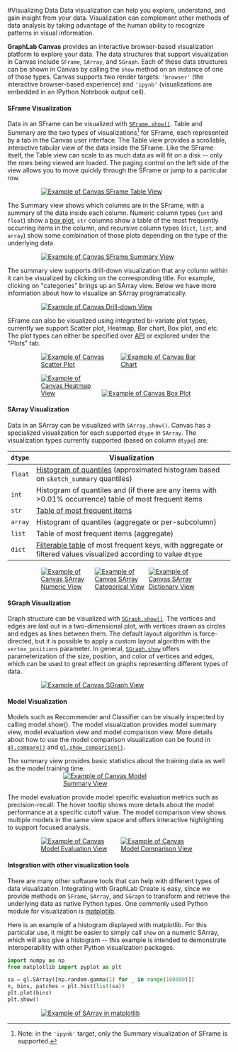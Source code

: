 #Visualizing Data
<a name="visualization"></a>
Data visualization can help you explore, understand, and gain insight from your data. Visualization can complement other methods of data analysis by taking advantage of the human ability to recognize patterns in visual information.

**GraphLab Canvas** provides an interactive browser-based visualization platform to explore your data. The data structures that support visualization in Canvas include `SFrame`, `SArray`, and `SGraph`. Each of these data structures can be shown in Canvas by calling the `show` method on an instance of one of those types. Canvas supports two render targets: `'browser'` (the interactive browser-based experience) and `'ipynb'` (visualizations are embedded in an IPython Notebook output cell).

#### SFrame Visualization

Data in an SFrame can be visualized with [`SFrame.show()`](https://dato.com/products/create/docs/generated/graphlab.SFrame.show.html). Table and Summary are the two types of visualizations[^1] for SFrame, each represented by a tab in the Canvas user interface. The Table view provides a scrollable, interactive tabular view of the data inside the SFrame. Like the SFrame itself, the Table view can scale to as much data as will fit on a disk -- only the rows being viewed are loaded. The paging control on the left side of the view allows you to move quickly through the SFrame or jump to a particular row.

[<img alt="Example of Canvas SFrame Table View" src="images/sframe_table.png" style="max-width: 70%; margin-left: 15%;" />](images/sframe_table.png)

The Summary view shows which columns are in the SFrame, with a summary of the data inside each column. Numeric column types (`int` and `float`) show a [box plot](http://en.wikipedia.org/wiki/Box_plot), `str` columns show a table of the most frequently occurring items in the column, and recursive column types (`dict`, `list`, and `array`) show some combination of those plots depending on the type of the underlying data.

[<img alt="Example of Canvas SFrame Summary View" src="images/sframe_summary.png" style="max-width: 70%; margin-left: 15%;" />](images/sframe_summary.png)

The summary view supports drill-down visualization that any column within it can be visualized by clicking on the corresponding title. For example, clicking on "categories" brings up an SArray view. Below we have more information about how to visualize an SArray programatically.

[<img alt="Example of Canvas Drill-down View" src="images/sframe_drill_down.png" style="max-width: 70%; margin-left: 15%;" />](images/sframe_drill_down.png)

SFrame can also be visualized using integrated bi-variate plot types, currently we support Scatter plot, Heatmap, Bar chart, Box plot, and etc. The plot types can either be specified over [API](https://dato.com/products/create/docs/generated/graphlab.SFrame.show.html?highlight=plot "SFrame plot APIs") or explored under the "Plots" tab.

[<img alt="Example of Canvas Scatter Plot" src="images/sframe_scatter.png" style="max-height: 200px; max-width: 35%; margin-left: 15%;" />](images/sframe_scatter.png)
[<img alt="Example of Canvas Bar Chart" src="images/sframe_bar.png" style="max-height: 200px; max-width: 35%;" />](images/sframe_bar.png)

[<img alt="Example of Canvas Heatmap View" src="images/sframe_heatmap.png" style="max-height: 200px; max-width: 26.5%; margin-left: 15%;" />](images/sframe_heatmap.png)
[<img alt="Example of Canvas Box Plot" src="images/sframe_box.png" style="max-height: 200px; max-width: 43.5%;" />](images/sframe_box.png)

#### SArray Visualization

Data in an SArray can be visualized with `SArray.show()`. Canvas has a specialized visualization for each supported `dtype` in `SArray`. The visualization types currently supported (based on column `dtype`) are:

<table class="table table-bordered table-striped">
  <thead>
    <tr>
      <th><code>dtype</code></th>
      <th>Visualization</th>
    </tr>
  </thead>
  <tbody>
    <tr>
      <td><code>float</code></td>
      <td><a href="images/canvas_sarray_numeric.png">Histogram of quantiles</a> (approximated histogram based on <code>sketch_summary</code> quantiles)</td>
    </tr>
    <tr>
      <td><code>int</code></td>
      <td>Histogram of quantiles and (if there are any items with &gt;0.01% occurrence) table of most frequent items</td>
    </tr>
    <tr>
      <td><code>str</code></td>
      <td><a href="images/canvas_sarray_categorical.png">Table of most frequent items</a></td>
    </tr>
    <tr>
      <td><code>array</code></td>
      <td>Histogram of quantiles (aggregate or per-subcolumn)</td>
    </tr>
    <tr>
      <td><code>list</code></td>
      <td>Table of most frequent items (aggregate)</td>
    </tr>
    <tr>
      <td><code>dict</code></td>
      <td><a href="images/canvas_sarray_dict.png">Filterable table</a> of most frequent keys, with aggregate or filtered values visualized according to value <code>dtype</code></td>
    </tr>
  </tbody>
</table>

[<img alt="Example of Canvas SArray Numeric View" src="images/canvas_sarray_numeric.png" style="max-height: 200px; max-width: 23.33%; margin-left: 15%;" />](images/canvas_sarray_numeric.png)
[<img alt="Example of Canvas SArray Categorical View" src="images/canvas_sarray_categorical.png" style="max-height: 200px; max-width: 23.33%;" />](images/canvas_sarray_categorical.png)
[<img alt="Example of Canvas SArray Dictionary View" src="images/canvas_sarray_dict.png" style="max-height: 200px; max-width: 23.33%;" />](images/canvas_sarray_dict.png)

#### SGraph Visualization

Graph structure can be visualized with [`SGraph.show()`](https://dato.com/products/create/docs/generated/graphlab.SGraph.show.html). The vertices and edges are laid out in a two-dimensional plot, with vertices drawn as circles and edges as lines between them. The default layout algorithm is force-directed, but it is possible to apply a custom layout algorithm with the `vertex_positions` parameter. In general, [`SGraph.show`](https://dato.com/products/create/docs/generated/graphlab.SGraph.show.html) offers parameterization of the size, position, and color of vertices and edges, which can be used to great effect on graphs representing different types of data.

[<img alt="Example of Canvas SGraph View" src="images/canvas_sgraph.png" style="max-width: 70%; margin-left: 15%;" />](images/canvas_sgraph.png)

#### Model Visualization

Models such as Recommender and Classifier can be visually inspected by calling model.show(). The model visualization provides model summary view, model evaluation view and model comparison view. More details about how to use the model comparison visualization can be found in [`gl.compare()`](https://dato.com/products/create/docs/generated/graphlab.toolkits.compare.html) and [`gl.show_comparison()`](https://dato.com/products/create/docs/generated/graphlab.toolkits.show_comparison.html).

The summary view provides basic statistics about the training data as well as the model training time.
[<img alt="Example of Canvas Model Summary View" src="images/model_summary.png" style="max-width: 50%; margin-left: 25%;" />](images/model_summary.png)

The model evaluation provide model specific evaluation metrics such as precision-recall. The hover tooltip shows more details about the model performance at a specific cutoff value. The model comparison view shows multiple models in the same view space and offers interactive highlighting to support focused analysis.


[<img alt="Example of Canvas Model Evaluation View" src="images/model_eval.png" style="max-width: 35%; margin-left: 15%;" />](images/model_eval.png)
[<img alt="Example of Canvas Model Comparison View" src="images/model_comparison.png" style="max-width: 35%;" />](images/model_comparison.png)

#### Integration with other visualization tools

There are many other software tools that can help with different types of data visualization. Integrating with GraphLab Create is easy, since we provide methods on `SFrame`, `SArray`, and `SGraph` to transform and retrieve the underlying data as native Python types. One commonly used Python module for visualization is [matplotlib](http://matplotlib.org/).

Here is an example of a histogram displayed with matplotlib. For this particular use, it might be easier to simply call `show` on a numeric SArray, which will also give a histogram -- this example is intended to demonstrate interoperability with other Python visualization packages.

```python
import numpy as np
from matplotlib import pyplot as plt

sa = gl.SArray([np.random.gamma(1) for _ in range(100000)])
n, bins, patches = plt.hist(list(sa))
plt.plot(bins)
plt.show()
```

[<img alt="Example of SArray in matplotlib" src="images/matplotlib_histogram.png" style="max-width: 70%; margin-left: 15%;" />](images/matplotlib_histogram.png)

[^1]: Note: in the `'ipynb'` target, only the Summary visualization of SFrame is supported.
